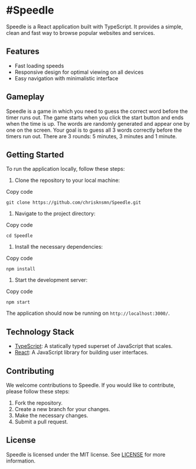 #Speedle
=======

Speedle is a React application built with TypeScript. It provides a simple, clean and fast way to browse popular websites and services.

Features
--------

-   Fast loading speeds
-   Responsive design for optimal viewing on all devices
-   Easy navigation with minimalistic interface

Gameplay
--------

Speedle is a game in which you need to guess the correct word before the timer runs out. The game starts when you click the start button and ends when the time is up. The words are randomly generated and appear one by one on the screen. Your goal is to guess all 3 words correctly before the timers run out. There are 3 rounds: 5 minutes, 3 minutes and 1 minute. 

Getting Started
---------------

To run the application locally, follow these steps:

1.  Clone the repository to your local machine:

Copy code

`git clone https://github.com/chrisknsmn/Speedle.git`

1.  Navigate to the project directory:

Copy code

`cd Speedle`

1.  Install the necessary dependencies:

Copy code

`npm install`

1.  Start the development server:

Copy code

`npm start`

The application should now be running on `http://localhost:3000/`.

Technology Stack
----------------

-   [TypeScript](https://www.typescriptlang.org/): A statically typed superset of JavaScript that scales.
-   [React](https://reactjs.org/): A JavaScript library for building user interfaces.

Contributing
------------

We welcome contributions to Speedle. If you would like to contribute, please follow these steps:

1.  Fork the repository.
2.  Create a new branch for your changes.
3.  Make the necessary changes.
4.  Submit a pull request.

License
-------

Speedle is licensed under the MIT license. See [LICENSE](https://chat.openai.com/LICENSE) for more information.